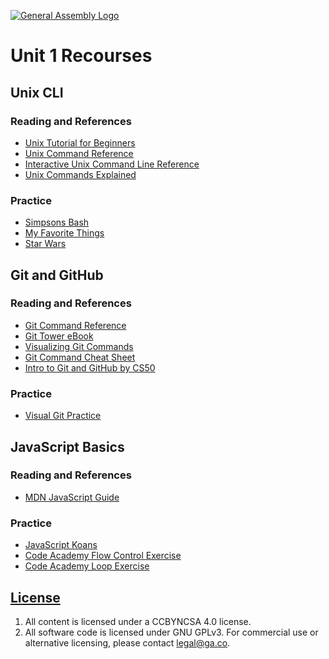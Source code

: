 [![General Assembly Logo](https://camo.githubusercontent.com/1a91b05b8f4d44b5bbfb83abac2b0996d8e26c92/687474703a2f2f692e696d6775722e636f6d2f6b6538555354712e706e67)](https://generalassemb.ly/education/software-engineering-immersive/boston)

# Unit 1 Recourses

## Unix CLI

### Reading and References

- [Unix Tutorial for Beginners](http://www.ee.surrey.ac.uk/Teaching/Unix/)
- [Unix Command Reference](https://files.fosswire.com/2007/08/fwunixref.pdf)
- [Interactive Unix Command Line Reference](https://danman01.github.io/unix-cli/)
- [Unix Commands Explained](https://explainshell.com/)

### Practice

- [Simpsons Bash](simpsonsBash.md)
- [My Favorite Things](myFavoriteThings.md)
- [Star Wars](starWars.md)

## Git and GitHub

### Reading and References

- [Git Command Reference](https://git.generalassemb.ly/ga-wdi-boston/git/blob/main/command-reference.md)
- [Git Tower eBook](https://www.git-tower.com/learn/git/ebook)
- [Visualizing Git Commands](https://onlywei.github.io/explain-git-with-d3/)
- [Git Command Cheat Sheet](https://education.github.com/git-cheat-sheet-education.pdf)
- [Intro to Git and GitHub by CS50](https://www.youtube.com/watch?v=MJUJ4wbFm_A)


### Practice

- [Visual Git Practice](https://learngitbranching.js.org/)


## JavaScript Basics

### Reading and References

- [MDN JavaScript Guide](https://developer.mozilla.org/en-US/docs/Web/JavaScript/Guide)

### Practice

- [JavaScript Koans](https://github.com/mrdavidlaing/javascript-koans)
- [Code Academy Flow Control Exercise](https://www.codecademy.com/courses/introduction-to-javascript/lessons/control-flow/exercises/control-flow-intro)
- [Code Academy Loop Exercise](https://www.codecademy.com/courses/introduction-to-javascript/lessons/loops/exercises/loops)


## [License](LICENSE)

1.  All content is licensed under a CC­BY­NC­SA 4.0 license.
2.  All software code is licensed under GNU GPLv3. For commercial use or
    alternative licensing, please contact legal@ga.co.